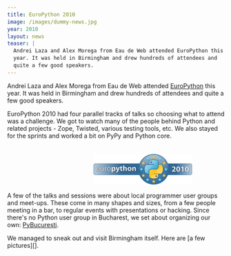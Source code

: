 ```yaml
---
title: EuroPython 2010
image: /images/dummy-news.jpg
year: 2010
layout: news
teaser: |
  Andrei Laza and Alex Morega from Eau de Web attended EuroPython this
  year. It was held in Birmingham and drew hundreds of attendees and
  quite a few good speakers.
---
```



Andrei Laza and Alex Morega from Eau de Web attended [EuroPython][] this
year. It was held in Birmingham and drew hundreds of attendees and quite
a few good speakers.

EuroPython 2010 had four parallel tracks of talks so choosing what to
attend was a challenge. We got to watch many of the people behind Python
and related projects - Zope, Twisted, various testing tools, etc. We
also stayed for the sprints and worked a bit on PyPy and Python core.

<img src="/images/news/europython2010.png" alt="EuroPython" style="margin-top: 20px; margin-left: 200px" />

A few of the talks and sessions were about local programmer user groups
and meet-ups. These come in many shapes and sizes, from a few people
meeting in a bar, to regular events with presentations or hacking. Since
there's no Python user group in Bucharest, we set about organizing our
own: [PyBucureşti][pybucuresti].

We managed to sneak out and visit Birmingham itself. Here are [a few
pictures][].

[europython]: http://www.europython.eu/
[pybucuresti]: http://pybucuresti.grep.ro/
[a_few_pictures]: http://grep.ro/quickpub/2010_07-europython
